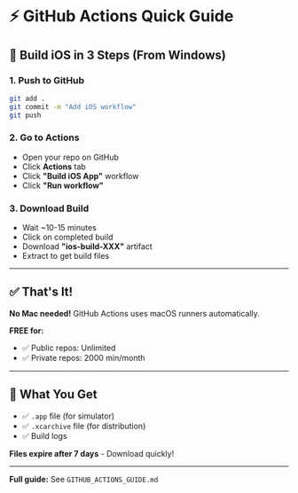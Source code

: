 # ⚡ GitHub Actions Quick Guide

## 🚀 Build iOS in 3 Steps (From Windows)

### 1. Push to GitHub
```bash
git add .
git commit -m "Add iOS workflow"
git push
```

### 2. Go to Actions
- Open your repo on GitHub
- Click **Actions** tab
- Click **"Build iOS App"** workflow
- Click **"Run workflow"**

### 3. Download Build
- Wait ~10-15 minutes
- Click on completed build
- Download **"ios-build-XXX"** artifact
- Extract to get build files

---

## ✅ That's It!

**No Mac needed!** GitHub Actions uses macOS runners automatically.

**FREE for:**
- ✅ Public repos: Unlimited
- ✅ Private repos: 2000 min/month

---

## 📱 What You Get

- ✅ `.app` file (for simulator)
- ✅ `.xcarchive` file (for distribution)
- ✅ Build logs

**Files expire after 7 days** - Download quickly!

---

**Full guide:** See `GITHUB_ACTIONS_GUIDE.md`
